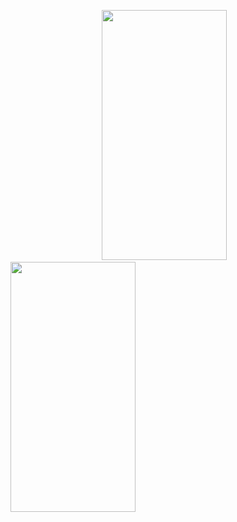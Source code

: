 &nbsp;&nbsp;&nbsp;&nbsp;&nbsp;&nbsp;&nbsp;&nbsp;&nbsp;&nbsp;&nbsp;&nbsp;&nbsp;&nbsp;&nbsp;&nbsp;&nbsp;&nbsp;&nbsp;&nbsp;&nbsp;&nbsp;&nbsp;&nbsp;&nbsp;&nbsp;&nbsp;&nbsp;&nbsp;&nbsp;&nbsp;&nbsp;&nbsp;&nbsp;&nbsp;&nbsp;
<img src="https://github.com/user-attachments/assets/02f45533-cd54-4982-9288-b325071b0224"  width="200" height="400" />
&nbsp;&nbsp;&nbsp;&nbsp;&nbsp;&nbsp;&nbsp;&nbsp;
<img src="https://github.com/user-attachments/assets/0c19e2cf-187f-4c0e-998e-229ef4f4d5a6"  width="200" height="400"/>
